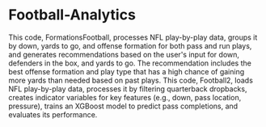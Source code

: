 # Football-Analytics

This code, FormationsFootball, processes NFL play-by-play data, groups it by down, yards to go, and offense formation for both pass and run plays, and generates recommendations based on the user's input for down, defenders in the box, and yards to go. The recommendation includes the best offense formation and play type that has a high chance of gaining more yards than needed based on past plays. This code, Football2, loads NFL play-by-play data, processes it by filtering quarterback dropbacks, creates indicator variables for key features (e.g., down, pass location, pressure), trains an XGBoost model to predict pass completions, and evaluates its performance.
